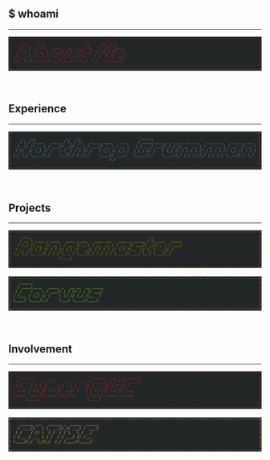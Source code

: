 ## $ whoami

---

<p>
  <a href="/content/whoami/about_me">
    <img border="0" alt="About Me" src="/content/images/about_me.png">
  </a>
</p>

<br>

## Experience

---

<p>
  <a href="/content/experience/northrop_grumman">
    <img border="0" alt="Northrop Grumman" src="/content/images/ng.png">
  </a>
</p>

<br>

## Projects

---

<p>
  <a href="/content/projects/rangemaster">
    <img border="0" alt="Rangemaster" src="/content/images/range.png">
  </a>
</p>

<p>
  <a href="/content/projects/corvus">
    <img border="0" alt="Corvus" src="/content/images/corvus.png">
  </a>
</p>

<br>

## Involvement

---

<p>
  <a href="/content/involvement/cyberatuc">
    <img border="0" alt="Cyber@UC" src="/content/images/cyberatuc.png">
  </a>
</p>

<p>
  <a href="/content/involvement/catise">
    <img border="0" alt="CATiSE" src="/content/images/catise.png">
  </a>
</p>

<br>
